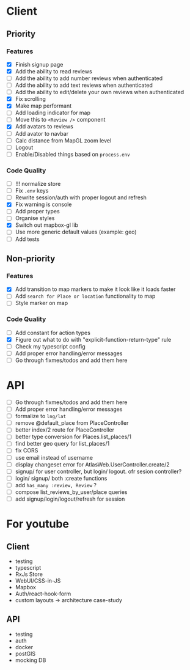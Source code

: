 # Client

## Priority

### Features

- [x] Finish signup page
- [x] Add the ability to read reviews
- [ ] Add the ability to add number reviews when authenticated
- [ ] Add the ability to add text reviews when authenticated
- [ ] Add the ability to edit/delete your own reviews when authenticated
- [x] Fix scrolling
- [x] Make map performant
- [ ] Add loading indicator for map
- [ ] Move this to `<Review />` component
- [x] Add avatars to reviews
- [ ] Add avator to navbar
- [ ] Calc distance from MapGL zoom level
- [ ] Logout
- [ ] Enable/Disabled things based on `process.env`

### Code Quality

- [ ] !!! normalize store
- [ ] Fix `.env` keys
- [ ] Rewrite session/auth with proper logout and refresh
- [x] Fix warning is console
- [ ] Add proper types
- [ ] Organise styles
- [x] Switch out mapbox-gl lib
- [ ] Use more generic default values (example: geo)
- [ ] Add tests

## Non-priority

### Features

- [x] Add transition to map markers to make it look like it loads faster
- [ ] Add `search for Place or location` functionality to map
- [ ] Style marker on map

### Code Quality

- [ ] Add constant for action types
- [x] Figure out what to do with "explicit-function-return-type" rule
- [ ] Check my typescript config
- [ ] Add proper error handling/error messages
- [ ] Go through fixmes/todos and add them here

# API

- [ ] Go through fixmes/todos and add them here
- [ ] Add proper error handling/error messages
- [ ] formalize to `lng/lat`
- [ ] remove @default_place from PlaceController
- [ ] better index/2 route for PlaceController
- [ ] better type conversion for Places.list_places/1
- [ ] find better geo query for list_places/1
- [ ] fix CORS
- [ ] use email instead of username
- [ ] display changeset error for AtlasWeb.UserController.create/2
- [ ] signup/ for user controller, but login/ logout. ofr sesion controller?
- [ ] login/ signup/ both :create functions
- [ ] add `has_many :review, Review` ?
- [ ] compose list_reviews_by_user/place queries
- [ ] add signup/login/logout/refresh for session

# For youtube

## Client

- testing
- typescript
- RxJs Store
- WebUI/CSS-in-JS
- Mapbox
- Auth/react-hook-form
- custom layouts -> architecture case-study

## API

- testing
- auth
- docker
- postGIS
- mocking DB
